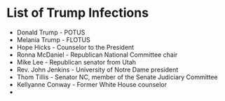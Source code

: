 # List of Trump Infections
* Donald Trump - POTUS
* Melania Trump - FLOTUS
* Hope Hicks - Counselor to the President
* Ronna McDaniel - Republican National Committee chair
* Mike Lee - Republican senator from Utah
* Rev. John Jenkins - University of Notre Dame president
* Thom Tillis - Senator NC, member of the Senate Judiciary Committee
* Kellyanne Conway - Former White House counselor
* 
<!--stackedit_data:
eyJoaXN0b3J5IjpbNTg1MTA2MjM3XX0=
-->